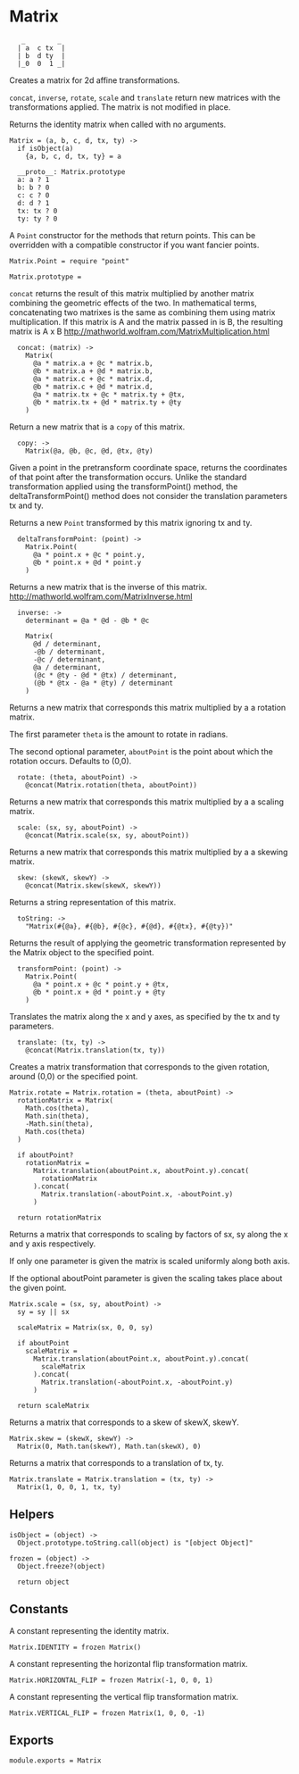 Matrix
======

```
   _        _
  | a  c tx  |
  | b  d ty  |
  |_0  0  1 _|
```

Creates a matrix for 2d affine transformations.

`concat`, `inverse`, `rotate`, `scale` and `translate` return new matrices with
the transformations applied. The matrix is not modified in place.

Returns the identity matrix when called with no arguments.

    Matrix = (a, b, c, d, tx, ty) ->
      if isObject(a)
        {a, b, c, d, tx, ty} = a

      __proto__: Matrix.prototype
      a: a ? 1
      b: b ? 0
      c: c ? 0
      d: d ? 1
      tx: tx ? 0
      ty: ty ? 0

A `Point` constructor for the methods that return points. This can be overridden
with a compatible constructor if you want fancier points.

    Matrix.Point = require "point"

    Matrix.prototype =

`concat` returns the result of this matrix multiplied by another matrix
combining the geometric effects of the two. In mathematical terms,
concatenating two matrixes is the same as combining them using matrix multiplication.
If this matrix is A and the matrix passed in is B, the resulting matrix is A x B
http://mathworld.wolfram.com/MatrixMultiplication.html

      concat: (matrix) ->
        Matrix(
          @a * matrix.a + @c * matrix.b,
          @b * matrix.a + @d * matrix.b,
          @a * matrix.c + @c * matrix.d,
          @b * matrix.c + @d * matrix.d,
          @a * matrix.tx + @c * matrix.ty + @tx,
          @b * matrix.tx + @d * matrix.ty + @ty
        )


Return a new matrix that is a `copy` of this matrix.

      copy: ->
        Matrix(@a, @b, @c, @d, @tx, @ty)

Given a point in the pretransform coordinate space, returns the coordinates of
that point after the transformation occurs. Unlike the standard transformation
applied using the transformPoint() method, the deltaTransformPoint() method
does not consider the translation parameters tx and ty.

Returns a new `Point` transformed by this matrix ignoring tx and ty.

      deltaTransformPoint: (point) ->
        Matrix.Point(
          @a * point.x + @c * point.y,
          @b * point.x + @d * point.y
        )

Returns a new matrix that is the inverse of this matrix.
http://mathworld.wolfram.com/MatrixInverse.html

      inverse: ->
        determinant = @a * @d - @b * @c

        Matrix(
          @d / determinant,
          -@b / determinant,
          -@c / determinant,
          @a / determinant,
          (@c * @ty - @d * @tx) / determinant,
          (@b * @tx - @a * @ty) / determinant
        )

Returns a new matrix that corresponds this matrix multiplied by a
a rotation matrix.

The first parameter `theta` is the amount to rotate in radians.

The second optional parameter, `aboutPoint` is the point about which the
rotation occurs. Defaults to (0,0).

      rotate: (theta, aboutPoint) ->
        @concat(Matrix.rotation(theta, aboutPoint))

Returns a new matrix that corresponds this matrix multiplied by a
a scaling matrix.

      scale: (sx, sy, aboutPoint) ->
        @concat(Matrix.scale(sx, sy, aboutPoint))

Returns a new matrix that corresponds this matrix multiplied by a
a skewing matrix.

      skew: (skewX, skewY) ->
        @concat(Matrix.skew(skewX, skewY))

Returns a string representation of this matrix.

      toString: ->
        "Matrix(#{@a}, #{@b}, #{@c}, #{@d}, #{@tx}, #{@ty})"

Returns the result of applying the geometric transformation represented by the
Matrix object to the specified point.

      transformPoint: (point) ->
        Matrix.Point(
          @a * point.x + @c * point.y + @tx,
          @b * point.x + @d * point.y + @ty
        )

Translates the matrix along the x and y axes, as specified by the tx and ty parameters.

      translate: (tx, ty) ->
        @concat(Matrix.translation(tx, ty))

Creates a matrix transformation that corresponds to the given rotation,
around (0,0) or the specified point.

    Matrix.rotate = Matrix.rotation = (theta, aboutPoint) ->
      rotationMatrix = Matrix(
        Math.cos(theta),
        Math.sin(theta),
        -Math.sin(theta),
        Math.cos(theta)
      )

      if aboutPoint?
        rotationMatrix =
          Matrix.translation(aboutPoint.x, aboutPoint.y).concat(
            rotationMatrix
          ).concat(
            Matrix.translation(-aboutPoint.x, -aboutPoint.y)
          )

      return rotationMatrix

Returns a matrix that corresponds to scaling by factors of sx, sy along
the x and y axis respectively.

If only one parameter is given the matrix is scaled uniformly along both axis.

If the optional aboutPoint parameter is given the scaling takes place
about the given point.

    Matrix.scale = (sx, sy, aboutPoint) ->
      sy = sy || sx

      scaleMatrix = Matrix(sx, 0, 0, sy)

      if aboutPoint
        scaleMatrix =
          Matrix.translation(aboutPoint.x, aboutPoint.y).concat(
            scaleMatrix
          ).concat(
            Matrix.translation(-aboutPoint.x, -aboutPoint.y)
          )

      return scaleMatrix


Returns a matrix that corresponds to a skew of skewX, skewY.

    Matrix.skew = (skewX, skewY) ->
      Matrix(0, Math.tan(skewY), Math.tan(skewX), 0)

Returns a matrix that corresponds to a translation of tx, ty.

    Matrix.translate = Matrix.translation = (tx, ty) ->
      Matrix(1, 0, 0, 1, tx, ty)

Helpers
-------

    isObject = (object) ->
      Object.prototype.toString.call(object) is "[object Object]"

    frozen = (object) ->
      Object.freeze?(object)

      return object

Constants
---------

A constant representing the identity matrix.

    Matrix.IDENTITY = frozen Matrix()

A constant representing the horizontal flip transformation matrix.

    Matrix.HORIZONTAL_FLIP = frozen Matrix(-1, 0, 0, 1)

A constant representing the vertical flip transformation matrix.

    Matrix.VERTICAL_FLIP = frozen Matrix(1, 0, 0, -1)

Exports
-------

    module.exports = Matrix
